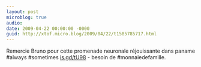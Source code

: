 ```yaml
---
layout: post
microblog: true
audio: 
date: 2009-04-22 00:00:00 -0000
guid: http://xtof.micro.blog/2009/04/22/t1585785717.html
---
```

Remercie Bruno pour cette promenade neuronale réjouissante dans paname #always #sometimes  [is.gd/tU98](http://is.gd/tU98) - besoin de #monnaiedefamille.
